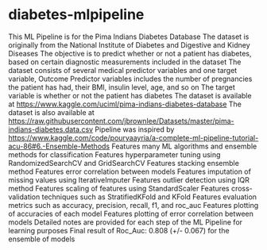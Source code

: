 # diabetes-mlpipeline

This ML Pipeline is for the Pima Indians Diabetes Database
The dataset is originally from the National Institute of Diabetes and Digestive and Kidney Diseases
The objective is to predict whether or not a patient has diabetes, based on certain diagnostic measurements included in the dataset
The dataset consists of several medical predictor variables and one target variable, Outcome
Predictor variables includes the number of pregnancies the patient has had, their BMI, insulin level, age, and so on
The target variable is whether or not the patient has diabetes
The dataset is available at https://www.kaggle.com/uciml/pima-indians-diabetes-database
The dataset is also available at https://raw.githubusercontent.com/jbrownlee/Datasets/master/pima-indians-diabetes.data.csv
Pipeline was inspired by https://www.kaggle.com/code/pouryaayria/a-complete-ml-pipeline-tutorial-acu-86#6.-Ensemble-Methods
Features many ML algorithms and ensemble methods for classification 
Features hyperparameter tuning using RandomizedSearchCV and GridSearchCV 
Features stacking ensemble method
Features error correlation between models
Features imputation of missing values using IterativeImputer
Features outlier detection using IQR method
Features scaling of features using StandardScaler
Features cross-validation techniques such as StratifiedKFold and KFold
Features evaluation metrics such as accuracy, precision, recall, f1, and roc_auc
Features plotting of accuracies of each model
Features plotting of error correlation between models
Detailed notes are provided for each step of the ML Pipeline for learning purposes
Final result of Roc_Auc: 0.808 (+/- 0.067) for the ensemble of models
